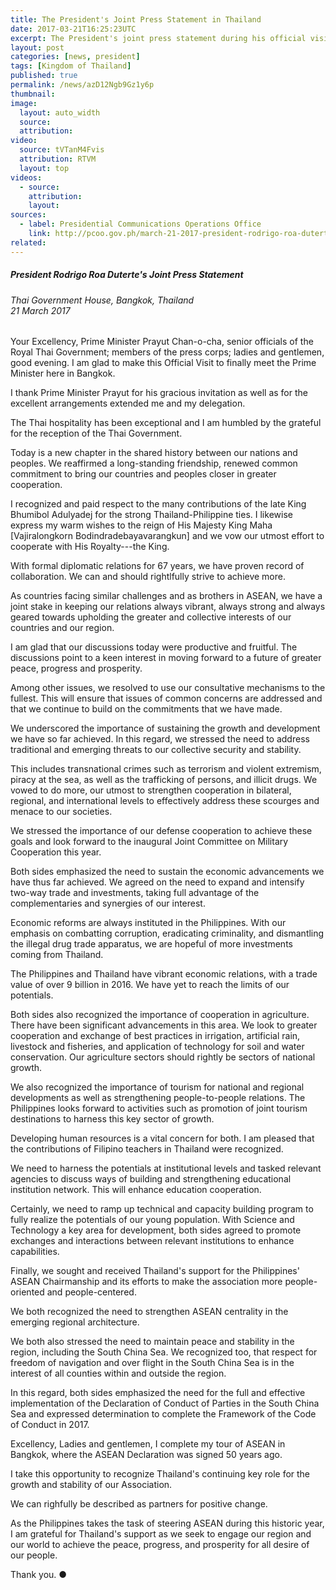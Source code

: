 ```yaml
---
title: The President's Joint Press Statement in Thailand
date: 2017-03-21T16:25:23UTC
excerpt: The President's joint press statement during his official visit to the Kingdom of Thailand on 21 March 2017.
layout: post
categories: [news, president]
tags: [Kingdom of Thailand]
published: true
permalink: /news/azD12Ngb9Gz1y6p
thumbnail:
image:
  layout: auto_width
  source: 
  attribution: 
video:
  source: tVTanM4Fvis
  attribution: RTVM
  layout: top
videos:
  - source: 
    attribution: 
    layout: 
sources:
  - label: Presidential Communications Operations Office
    link: http://pcoo.gov.ph/march-21-2017-president-rodrigo-roa-dutertes-joint-press-statement/
related:
---
```


##### President Rodrigo Roa Duterte's Joint Press Statement

###### Thai Government House, Bangkok, Thailand<br>21 March 2017

Your Excellency, Prime Minister Prayut Chan-o-cha, senior officials of the Royal Thai Government; members of the press corps; ladies and gentlemen, good evening.
I am glad to make this Official Visit to finally meet the Prime Minister here in Bangkok.

I thank Prime Minister Prayut for his gracious invitation as well as for the excellent arrangements extended me and my delegation.

The Thai hospitality has been exceptional and I am humbled by the grateful for the reception of the Thai Government.

Today is a new chapter in the shared history between our nations and peoples. We reaffirmed a long-standing friendship, renewed common commitment to bring our countries and peoples closer in greater cooperation.

I recognized and paid respect to the many contributions of the late King Bhumibol Adulyadej for the strong Thailand-Philippine ties. I likewise express my warm wishes to the reign of His Majesty King Maha [Vajiralongkorn Bodindradebayavarangkun] and we vow our utmost effort to cooperate with His Royalty---the King.

With formal diplomatic relations for 67 years, we have proven record of collaboration. We can and should rightlfully strive to achieve more.

As countries facing similar challenges and as brothers in ASEAN, we have a joint stake in keeping our relations always vibrant, always strong and always geared towards upholding the greater and collective interests of our countries and our region.

I am glad that our discussions today were productive and fruitful. The discussions point to a keen interest in moving forward to a future of greater peace, progress and prosperity.

Among other issues, we resolved to use our consultative mechanisms to the fullest. This will ensure that issues of common concerns are addressed and that we continue to build on the commitments that we have made.

We underscored the importance of sustaining the growth and development we have so far achieved. In this regard, we stressed the need to address traditional and emerging threats to our collective security and stability.

This includes transnational crimes such as terrorism and violent extremism, piracy at the sea, as well as the trafficking of persons, and illicit drugs. We vowed to do more, our utmost to strengthen cooperation in bilateral, regional, and international levels to effectively address these scourges and menace to our societies.

We stressed the importance of our defense cooperation to achieve these goals and look forward to the inaugural Joint Committee on Military Cooperation this year.

Both sides emphasized the need to sustain the economic advancements we have thus far achieved. We agreed on the need to expand and intensify two-way trade and investments, taking full advantage of the complementaries and synergies of our interest.

Economic reforms are always instituted in the Philippines. With our emphasis on combatting corruption, eradicating criminality, and dismantling the illegal drug trade apparatus, we are hopeful of more investments coming from Thailand.

The Philippines and Thailand have vibrant economic relations, with a trade value of over 9 billion in 2016. We have yet to reach the limits of our potentials.

Both sides also recognized the importance of cooperation in agriculture. There have been significant advancements in this area. We look to greater cooperation and exchange of best practices in irrigation, artificial rain, livestock and fisheries, and application of technology for soil and water conservation. Our agriculture sectors should rightly be sectors of national growth.

We also recognized the importance of tourism for national and regional developments as well as strengthening people-to-people relations. The Philippines looks forward to activities such as promotion of joint tourism destinations to harness this key sector of growth.

Developing human resources is a vital concern for both. I am pleased that the contributions of Filipino teachers in Thailand were recognized.

We need to harness the potentials at institutional levels and tasked relevant agencies to discuss ways of building and strengthening educational institution network. This will enhance education cooperation.

Certainly, we need to ramp up technical and capacity building program to fully realize the potentials of our young population. With Science and Technology a key area for development, both sides agreed to promote exchanges and interactions between relevant institutions to enhance capabilities.

Finally, we sought and received Thailand's support for the Philippines' ASEAN Chairmanship and its efforts to make the association more people-oriented and people-centered.

We both recognized the need to strengthen ASEAN centrality in the emerging regional architecture.

We both also stressed the need to maintain peace and stability in the region, including the South China Sea. We recognized too, that respect for freedom of navigation and over flight in the South China Sea is in the interest of all counties within and outside the region.

In this regard, both sides emphasized the need for the full and effective implementation of the Declaration of Conduct of Parties in the South China Sea and expressed determination to complete the Framework of the Code of Conduct in 2017.

Excellency, Ladies and gentlemen, I complete my tour of ASEAN in Bangkok, where the ASEAN Declaration was signed 50 years ago.

I take this opportunity to recognize Thailand's continuing key role for the growth and stability of our Association.

We can righfully be described as partners for positive change.

As the Philippines takes the task of steering ASEAN during this historic year, I am grateful for Thailand's support as we seek to engage our region and our world to achieve the peace, progress, and prosperity for all desire of our people.

Thank you.
&#x25cf;
